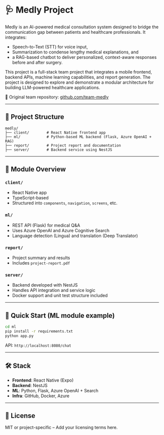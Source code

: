 # 🩺 Medly Project

Medly is an AI-powered medical consultation system designed to bridge the communication gap between patients and healthcare professionals. It integrates:
* Speech-to-Text (STT) for voice input,
* Summarization to condense lengthy medical explanations, and
* a RAG-based chatbot to deliver personalized, context-aware responses before and after surgery.

This project is a full-stack team project that integrates a mobile frontend, backend APIs, machine learning capabilities, and report generation. The project is designed to explore and demonstrate a modular architecture for building LLM-powered healthcare applications.

🔗 Original team repository: [github.com/team-medly](https://github.com/team-medly)

---

## 📁 Project Structure

```
medly/
├── client/        # React Native frontend app
├── ml/            # Python-based ML backend (Flask, Azure OpenAI + RAG)
├── report/        # Project report and documentation
├── server/        # Backend service using NestJS
```

---

## 🧩 Module Overview

### `client/`
- React Native app
- TypeScript-based
- Structured into `components`, `navigation`, `screens`, etc.

### `ml/`
- REST API (Flask) for medical Q&A
- Uses Azure OpenAI and Azure Cognitive Search
- Language detection (Lingua) and translation (Deep Translator)

### `report/`
- Project summary and results
- Includes `project-report.pdf`

### `server/`
- Backend developed with NestJS
- Handles API integration and service logic
- Docker support and unit test structure included

---

## 🚀 Quick Start (ML module example)

```bash
cd ml
pip install -r requirements.txt
python app.py
```

API: `http://localhost:8080/chat`

---

## 🛠️ Stack

- **Frontend**: React Native (Expo)
- **Backend**: NestJS
- **ML**: Python, Flask, Azure OpenAI + Search
- **Infra**: GitHub, Docker, Azure

---

## 📄 License

MIT or project-specific – Add your licensing terms here.

